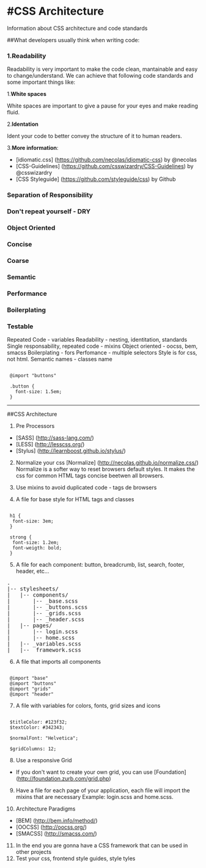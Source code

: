 #CSS Architecture
================

Information about CSS architecture and code standards

##What developers usually think when writing code:

### 1.Readability

Readability is very important to make the code clean, mantainable and easy to change/understand. We can achieve that following code standards and some important things like:

1.**White spaces**

White spaces are important to give a pause for your eyes and make reading fluid.

2.**Identation**

Ident your code to better convey the structure of it to human readers.

3.**More information**: 
  * [idiomatic.css] (https://github.com/necolas/idiomatic-css) by @necolas
  * [CSS-Guidelines] (https://github.com/csswizardry/CSS-Guidelines) by @csswizardry
  * [CSS Styleguide] (https://github.com/styleguide/css) by Github

### Separation of Responsibility
### Don't repeat yourself - DRY
### Object Oriented
### Concise
### Coarse
### Semantic
### Performance
### Boilerplating
### Testable


Repeated Code - variables
Readability - nesting, identitation, standards
Single responsability, repeated code - mixins
Object oriented - oocss, bem, smacss
Boilerplating - fors
Perfomance - multiple selectors
Style is for css, not html. Semantic names - classes name



<pre lang="css"><code>
 @import "buttons"
 
 .button {
   font-size: 1.5em;
 }
</code></pre>

---

##CSS Architecture

1. Pre Processors 
  * [SASS] (http://sass-lang.com/)
  * [LESS] (http://lesscss.org/)
  * [Stylus] (http://learnboost.github.io/stylus/)
  
2. Normalize your css [Normalize] (http://necolas.github.io/normalize.css/)
Normalize is a softer way to reset browsers default styles. It makes the css for common HTML tags concise beetwen all browsers.

3. Use mixins to avoid duplicated code - tags de browsers
4. A file for base style for HTML tags and classes
<pre lang="css"><code>
 h1 {
  font-size: 3em;
 }

 strong {
  font-size: 1.2em;
  font-weigth: bold;
 }
</code></pre>

5. A file for each component: button, breadcrumb, list, search, footer, header, etc...
<pre>
.
|-- stylesheets/
|   |-- components/
|       |-- _base.scss
|       |-- _buttons.scss
|       |-- _grids.scss
|       |-- _header.scss
|   |-- pages/
|       |-- login.scss
|       |-- home.scss
|   |-- _variables.scss
|   |-- _framework.scss
</pre> 

6. A file that imports all components
<pre lang="css"><code>
 @import "base"
 @import "buttons"
 @import "grids"
 @import "header"
</code></pre>


7. A file with variables for colors, fonts, grid sizes and icons
<pre lang="css"><code>
 $titleColor: #123f32;
 $textColor: #342343;

 $normalFont: "Helvetica";

 $gridColumns: 12;
</code></pre>

8. Use a responsive Grid
 * If you don't want to create your own grid, you can use [Foundation] (http://foundation.zurb.com/grid.php)

9. Have a file for each page of your application, each file will import the mixins that are necessary
Example: login.scss and home.scss.

10. Architecture Paradigms
  * [BEM] (http://bem.info/method/) 
  * [OOCSS] (http://oocss.org/)
  * [SMACSS] (http://smacss.com/)
  
11. In the end you are gonna have a CSS framework that can be used in other projects
12. Test your css, frontend style guides, style tyles
